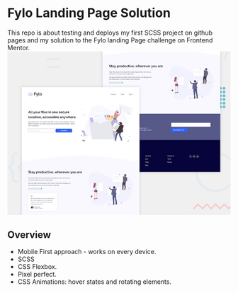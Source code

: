 # Fylo Landing Page Solution

This repo is about testing and deploys my first SCSS project on github pages and my solution to the Fylo landing Page challenge on Frontend Mentor.
![Screenshot](desktop-preview.jpg)
## Overview

* Mobile First approach - works on every device.
* SCSS
* CSS Flexbox.
* Pixel perfect.
* CSS Animations: hover states and rotating elements.
